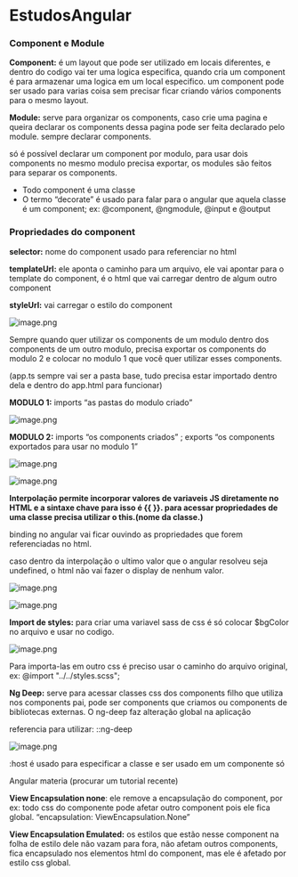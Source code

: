 # EstudosAngular

### **Component e Module**

**Component:** é um layout que pode ser utilizado em locais diferentes, e dentro do codigo vai ter uma logica especifica, quando cria um component é para armazenar uma logica em um local especifico. um component pode ser usado para varias coisa sem precisar ficar criando vários components para o mesmo layout.

**Module:** serve para organizar os components, caso crie uma pagina e queira declarar os components dessa pagina pode ser feita declarado pelo module. sempre declarar components.

só é possível declarar um component por modulo, para usar dois components no mesmo modulo precisa exportar, os modules são feitos para separar os components.

- Todo component é uma classe
- O termo “decorate” é usado para falar para o angular que aquela classe é um component; ex: @component, @ngmodule, @input e @output

### **Propriedades do component**

**selector:** nome do component usado para referenciar no html

**templateUrl:** ele aponta o caminho para um arquivo, ele vai apontar para o template do component, é o html que vai carregar dentro de algum outro component

**styleUrl:** vai carregar o estilo do component

![image.png](attachment:8b12b507-aed0-4260-8c02-194fc41742d9:image.png)

Sempre quando quer utilizar os components de um modulo dentro dos components de um outro modulo, precisa exportar os components do modulo 2 e colocar no modulo 1 que você quer utilizar esses components.

(app.ts sempre vai ser a pasta base, tudo precisa estar importado dentro dela e dentro do app.html para funcionar)

**MODULO 1:** imports “as pastas do modulo criado”

![image.png](attachment:e1b21456-cfd7-44fa-9434-8812eefab177:image.png)

**MODULO 2:** imports “os components criados” ; exports “os components exportados para usar no modulo 1” 

![image.png](attachment:fbf018f5-bd2d-4a6b-a725-f840cf251b83:image.png)

![image.png](attachment:c48bca03-44a6-4917-8e53-caac2a706e22:image.png)

**Interpolação permite incorporar valores de variaveis JS diretamente no HTML e a sintaxe chave para isso é {{ }}. para acessar propriedades de uma classe precisa utilizar o this.(nome da classe.)**

binding no angular vai ficar ouvindo as propriedades que forem referenciadas no html.

caso dentro da interpolação o ultimo valor que o angular resolveu seja undefined, o html não vai fazer o display de nenhum valor.

![image.png](attachment:fffb1944-5476-40d4-b796-151bfe00ef34:image.png)

![image.png](attachment:99bbe760-add4-4fd2-afcb-8e2ab05c134a:image.png)

**Import de styles:** para criar uma variavel sass de css é só colocar $bgColor no arquivo e usar no codigo.

![image.png](attachment:cdc6a687-41d9-4ac9-b4fb-1184270f7e30:image.png)

Para importa-las em outro css é preciso usar o caminho do arquivo original, ex: @import  "../../styles.scss";

**Ng Deep:** serve para acessar classes css dos components filho que utiliza nos components pai, pode ser components que criamos ou components de bibliotecas externas. O ng-deep faz alteração global na aplicação

referencia para utilizar: ::ng-deep

![image.png](attachment:ab4dc7ae-8240-4e23-8bf8-c7c1d9197619:image.png)

:host é usado para especificar a classe e ser usado em um componente só

Angular materia (procurar um tutorial recente)

**View Encapsulation none**: ele remove a encapsulação do component, por ex: todo css do componente pode afetar outro component pois ele fica global.  “encapsulation: ViewEncapsulation.None”

**View Encapsulation Emulated:** os estilos que estão nesse component na folha de estilo dele não vazam para fora, não afetam outros components, fica encapsulado nos elementos html do component, mas ele é afetado por estilo css global.